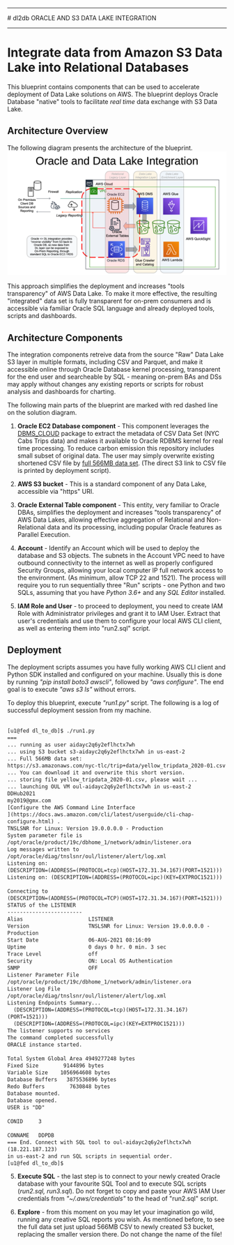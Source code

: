 <hr>
# dl2db
ORACLE AND S3 DATA LAKE INTEGRATION
<hr>


# Integrate data from Amazon S3 Data Lake into Relational Databases
This blueprint contains components that can be used to accelerate deployment
of Data Lake solutions on AWS. The blueprint deploys Oracle Database "native"
tools to facilitate _real time_ data exchange with S3 Data Lake.

## Architecture Overview
The following diagram presents the architecture of the blueprint.
![Solution Architecture](./images/Architecture.png)

This approach simplifies the deployment and increases "tools transparency" of
AWS Data Lake. To make it more effective, the resulting "integrated" data set
is fully transparent for on-prem consumers and is accessible via familiar
Oracle SQL language and already deployed tools, scripts and dashboards.

## Architecture Components
The integration components retreive data from the source "Raw" Data Lake S3 layer
in multiple formats, including CSV and Parquet, and make it accessible online
through Oracle Database kernel processing, transparent for the end user and
searcheable by SQL - meaning on-prem BAs and DSs may apply without changes any
existing reports or scripts for robust analysis and dashboards for charting.

The following main parts of the blueprint are marked with red dashed line on the
solution diagram.

1. **Oracle EC2 Database component** - This component leverages the
[DBMS_CLOUD](./run2.sql) package to extract the metadata of CSV Data Set (NYC
Cabs Trips data) and makes it available to Oracle RDBMS kernel for real time
processing. To reduce carbon emission this repository includes small subset of
original data. The user may simply overwrite existing shortened CSV file by
[full 566MB data set](https://www1.nyc.gov/site/tlc/about/tlc-trip-record-data.page). 
(The direct S3 link to CSV file is printed by deployment script).

2. **AWS S3 bucket** - This is a standard component of any Data Lake,
accessible via "https" URI.

3. **Oracle External Table component** - This entity, very familiar to Oracle
DBAs, simplifies the deployment and increases "tools transparency" of AWS
Data Lakes, allowing effective aggregation of Relational and Non-Relational
data and its processing, including popular Oracle features as Parallel Execution.

4. **Account** - Identify an Account which will be used to deploy the database
and S3 objects. The subnets in the Account VPC need to have outbound
connectivity to the internet as well as properly configured Security Groups, allowing your
local computer IP full network access to the environment. (As minimum, allow
TCP 22 and 1521). The process will require you to run sequentially three "Run"
scripts - one Python and two SQLs, assuming that you have _Python 3.6+_ and
any _SQL Editor_ installed.

5. **IAM Role and User** - to proceed to deployment, you need to create IAM
Role with Administrator privileges and grant it to IAM User. Extract that
user's credentials and use them to configure your local AWS CLI client, as
well as entering them into "run2.sql" script.


## Deployment

The deployment scripts assumes you have fully working AWS CLI client and
Python SDK installed and configured on your machine. Usually this is done by
running _"pip install boto3 awscli"_, followed by _"aws configure"_. The end
goal is to execute _"aws s3 ls"_ without errors.

To deploy this blueprint, execute _"run1.py"_ script.
The following is a log of successful deployment session from my machine.

<pre><code>
[u1@fed dl_to_db]$ ./run1.py
===
... running as user aidayc2q6y2eflhctx7wh
... using S3 bucket s3-aidayc2q6y2eflhctx7wh in us-east-2
... Full 566MB data set:
https://s3.amazonaws.com/nyc-tlc/trip+data/yellow_tripdata_2020-01.csv
... You can download it and overwrite this short version.
... storing file yellow_tripdata_2020-01.csv, please wait ...
... launching OUL VM oul-aidayc2q6y2eflhctx7wh in us-east-2
DDHub2021
my2019@gmx.com
[Configure the AWS Command Line Interface
](https://docs.aws.amazon.com/cli/latest/userguide/cli-chap-configure.html) .
TNSLSNR for Linux: Version 19.0.0.0.0 - Production
System parameter file is
/opt/oracle/product/19c/dbhome_1/network/admin/listener.ora
Log messages written to /opt/oracle/diag/tnslsnr/oul/listener/alert/log.xml
Listening on:
(DESCRIPTION=(ADDRESS=(PROTOCOL=tcp)(HOST=172.31.34.167)(PORT=1521)))
Listening on: (DESCRIPTION=(ADDRESS=(PROTOCOL=ipc)(KEY=EXTPROC1521)))

Connecting to
(DESCRIPTION=(ADDRESS=(PROTOCOL=TCP)(HOST=172.31.34.167)(PORT=1521)))
STATUS of the LISTENER
------------------------
Alias                     LISTENER
Version                   TNSLSNR for Linux: Version 19.0.0.0.0 - Production
Start Date                06-AUG-2021 08:16:09
Uptime                    0 days 0 hr. 0 min. 3 sec
Trace Level               off
Security                  ON: Local OS Authentication
SNMP                      OFF
Listener Parameter File
/opt/oracle/product/19c/dbhome_1/network/admin/listener.ora
Listener Log File         /opt/oracle/diag/tnslsnr/oul/listener/alert/log.xml
Listening Endpoints Summary...
  (DESCRIPTION=(ADDRESS=(PROTOCOL=tcp)(HOST=172.31.34.167)(PORT=1521)))
  (DESCRIPTION=(ADDRESS=(PROTOCOL=ipc)(KEY=EXTPROC1521)))
The listener supports no services
The command completed successfully
ORACLE instance started.

Total System Global Area 4949277248 bytes
Fixed Size        9144896 bytes
Variable Size    1056964608 bytes
Database Buffers   3875536896 bytes
Redo Buffers        7630848 bytes
Database mounted.
Database opened.
USER is "DD"

CONID     3

CONNAME   DDPDB
=== End. Connect with SQL tool to oul-aidayc2q6y2eflhctx7wh (18.221.187.123)
in us-east-2 and run SQL scripts in sequential order.
[u1@fed dl_to_db]$
</pre></code>

5. **Execute SQL**  - the last step is to connect to your newly created Oracle
database with your favourite SQL Tool and to execute SQL scripts (_run2.sql,
run3.sql_). Do not forget to copy and paste your AWS IAM User credentials from
_"~/.aws/credentials"_ to the head of "run2.sql" script.

6. **Explore**  - from this moment on you may let your imagination go wild,
running any creative SQL reports you wish. As mentioned before, to see the
full data set just upload 566MB CSV to newly created S3 bucket, replacing the
smaller version there. Do not change the name of the file!

